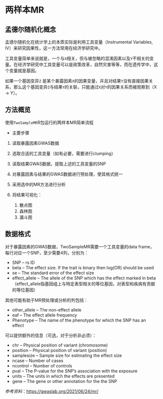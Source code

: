 # 两样本MR
## 孟德尔随机化概念
孟德尔随机化在统计学上的本质实际是利用工具变量（Instrumental Variables, IV）来研究因果性，这一方法常用在经济学研究中。

工具变量简单来说就是，一个与`X`相关，但与被忽略的混淆因素以及`Y`不相关的变量。在经济学研究中工具变量可以是政策改革，自然灾害等等，而在遗传学中，这个变量就是基因。

如果一个基因变异`Z` 是某个暴露因素`X`的因果变量，并且对结果`Y`没有直接因果关系，那么这个基因变异`Z`与结果`Y`的关联，只能通过`X`对`Y`的因果关系而被观察到（X -> Y）。

## 方法概览
使用`TwoSampleMR`R包运行的两样本MR简单流程    

+ 主要步骤
1. 读取暴露因素GWAS数据

2. 选取合适的工具变量（如有必要，需要进行clumping）

3. 读取结果GWAS数据，提取上述的工具变量的SNP

4. 对暴露因素与结果的GWAS数据进行预处理，使其格式统一

5. 采用选中的MR方法进行分析

6. 将结果可视化：  
   1. 散点图  
   2. 森林图  
   3. 漏斗图  

## 数据格式
对于暴露因素的GWAS数据，TwoSampleMR需要一个工具变量的data frame，每行对应一个SNP，至少需要4列，分别为：  
+ SNP – rs ID  
+ beta – The effect size. If the trait is binary then log(OR) should be used  
+ se – The standard error of the effect size  
+ effect_allele – The allele of the SNP which has the effect marked in beta（effect_allele指基因组上与特定表型相关的等位基因，对表型和疾病有贡献的等位基因）  

其他可能有助于MR预处理或分析的列包括：  
+ other_allele – The non-effect allele
+ eaf – The effect allele frequency
+ Phenotype – The name of the phenotype for which the SNP has an effect  

可以提供额外的信息（可选，对于分析非必须）：  
+ chr – Physical position of variant (chromosome)
+ position – Physical position of variant (position)
+ samplesize – Sample size for estimating the effect size
+ ncase – Number of cases
+ ncontrol – Number of controls
+ pval – The P-value for the SNP’s association with the exposure
+ units – The units in which the effects are presented
+ gene – The gene or other annotation for the the SNP  

*参考资料*：https://gwaslab.org/2021/06/24/mr/
